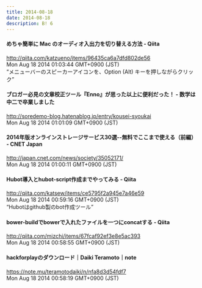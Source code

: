 ```yaml
---
title: 2014-08-18
date: 2014-08-18
description: B! 6
---
```


#### めちゃ簡単に Mac のオーディオ入出力を切り替える方法 - Qiita
http://qiita.com/katzueno/items/96435ca6a7dfd802de56<br>
Mon Aug 18 2014 01:03:44 GMT+0900 (JST)<br>
“メニューバーのスピーカーアイコンを、Option (Alt) キーを押しながらクリック”


#### ブロガー必見の文章校正ツール『Enno』が思った以上に便利だった！ - 数学は中二で卒業しました
http://soredemo-blog.hatenablog.jp/entry/kousei-syoukai<br>
Mon Aug 18 2014 01:01:09 GMT+0900 (JST)<br>


#### 2014年版オンラインストレージサービス30選--無料でここまで使える（前編） - CNET Japan
http://japan.cnet.com/news/society/35052171/<br>
Mon Aug 18 2014 01:00:11 GMT+0900 (JST)<br>


#### Hubot導入とhubot-script作成までやってみる - Qiita
http://qiita.com/katsew/items/ce5795f2a945e7a46e59<br>
Mon Aug 18 2014 00:59:16 GMT+0900 (JST)<br>
“Hubotはgithub製のbot作成ツール”


#### bower-buildでbowerで入れたファイルを一つにconcatする - Qiita
http://qiita.com/mizchi/items/67fcaf92ef3e8e5ac393<br>
Mon Aug 18 2014 00:58:55 GMT+0900 (JST)<br>


#### hackforplayのダウンロード｜Daiki Teramoto｜note
https://note.mu/teramotodaiki/n/nfa8d3d54fdf7<br>
Mon Aug 18 2014 00:58:19 GMT+0900 (JST)<br>


